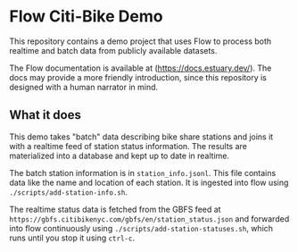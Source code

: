 # Flow Citi-Bike Demo

This repository contains a demo project that uses Flow to process both realtime and batch data from publicly available datasets.

The Flow documentation is available at (https://docs.estuary.dev/). The docs may provide a more friendly introduction, since this repository is designed with a human narrator in mind.

## What it does

This demo takes "batch" data describing bike share stations and joins it with a realtime feed of station status information. The results are materialized into a database and kept up to date in realtime.

The batch station information is in `station_info.jsonl`. This file contains data like the name and location of each station. It is ingested into flow using `./scripts/add-station-info.sh`.

The realtime status data is fetched from the GBFS feed at `https://gbfs.citibikenyc.com/gbfs/en/station_status.json` and forwarded into flow continuously using `./scripts/add-station-statuses.sh`, which runs until you stop it using `ctrl-c`.